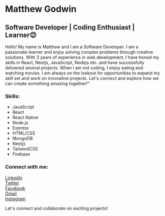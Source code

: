 # Matthew Godwin
## Software Developer | Coding Enthusiast | Learner😊

Hello! My name is Matthew and I am a Software Developer. I am a passionate learner and enjoy solving complex problems through creative solutions. With 3 years of experience in web development, I have honed my skills in React, Nextjs, JavaScript, Nodejs etc. and have successfully delivered several projects. When I am not coding, I enjoy eating and watching movies. I am always on the lookout for opportunities to expand my skill set and work on innovative projects. Let's connect and explore how we can create something amazing together!"

### Skills:
- JavaScript
- React
- React Native
- Node.js
- Express
- HTML/CSS
- MongoDB
- Nextjs
- TailwindCSS
- Firebase

### Connect with me:
[LinkedIn](https://www.linkedin.com/in/matthew-godwin-479554209)  
[Twitter](https://twitter.com/matthewgodwin39?t=D4WzvGArVKJBFvttzep7jQ&s=09)  
[Facebook](https://www.facebook.com/matthew.godwin.3954)  
[Gmail](mailto:matthew.godwin.3954@gmail.com)  
[Instagram](https://instagram.com/codingoption?igshid=ZDdkNTZiNTM=)  

Let's connect and collaborate on exciting projects!
